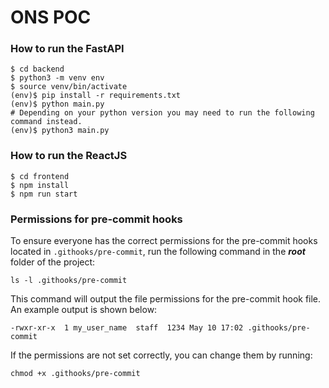 # ONS POC

### How to run the FastAPI

```
$ cd backend
$ python3 -m venv env
$ source venv/bin/activate
(env)$ pip install -r requirements.txt
(env)$ python main.py
# Depending on your python version you may need to run the following command instead.
(env)$ python3 main.py
```

### How to run the ReactJS

```
$ cd frontend
$ npm install
$ npm run start
```

### Permissions for pre-commit hooks

To ensure everyone has the correct permissions for the pre-commit hooks located in `.githooks/pre-commit`, run the following command in the **_root_** folder of the project:

```
ls -l .githooks/pre-commit
```

This command will output the file permissions for the pre-commit hook file. An example output is shown below:

```
-rwxr-xr-x  1 my_user_name  staff  1234 May 10 17:02 .githooks/pre-commit
```

If the permissions are not set correctly, you can change them by running:

```
chmod +x .githooks/pre-commit
```
